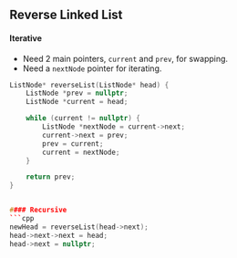 ## Reverse Linked List

#### Iterative
- Need 2 main pointers, `current` and `prev`, for swapping.
- Need a `nextNode` pointer for iterating.
```cpp
ListNode* reverseList(ListNode* head) {
    ListNode *prev = nullptr;
    ListNode *current = head;

    while (current != nullptr) {
        ListNode *nextNode = current->next;
        current->next = prev;
        prev = current;
        current = nextNode;
    }

    return prev;
}


#### Recursive
```cpp
newHead = reverseList(head->next);
head->next->next = head;
head->next = nullptr;
```
